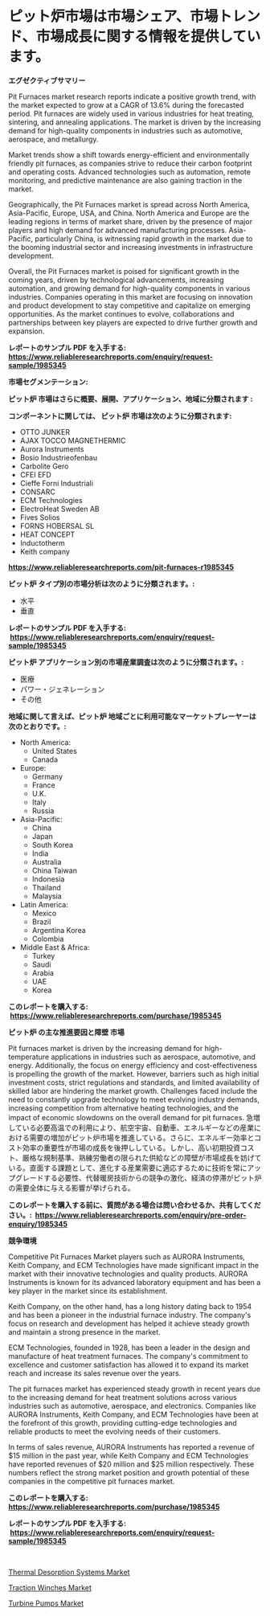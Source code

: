<p><h1>ピット炉市場は市場シェア、市場トレンド、市場成長に関する情報を提供しています。</h1></p><p><strong>エグゼクティブサマリー</strong></p>
<p><p>Pit Furnaces market research reports indicate a positive growth trend, with the market expected to grow at a CAGR of 13.6% during the forecasted period. Pit furnaces are widely used in various industries for heat treating, sintering, and annealing applications. The market is driven by the increasing demand for high-quality components in industries such as automotive, aerospace, and metallurgy.</p><p>Market trends show a shift towards energy-efficient and environmentally friendly pit furnaces, as companies strive to reduce their carbon footprint and operating costs. Advanced technologies such as automation, remote monitoring, and predictive maintenance are also gaining traction in the market.</p><p>Geographically, the Pit Furnaces market is spread across North America, Asia-Pacific, Europe, USA, and China. North America and Europe are the leading regions in terms of market share, driven by the presence of major players and high demand for advanced manufacturing processes. Asia-Pacific, particularly China, is witnessing rapid growth in the market due to the booming industrial sector and increasing investments in infrastructure development.</p><p>Overall, the Pit Furnaces market is poised for significant growth in the coming years, driven by technological advancements, increasing automation, and growing demand for high-quality components in various industries. Companies operating in this market are focusing on innovation and product development to stay competitive and capitalize on emerging opportunities. As the market continues to evolve, collaborations and partnerships between key players are expected to drive further growth and expansion.</p></p>
<p><strong>レポートのサンプル PDF を入手する: <a href="https://www.reliableresearchreports.com/enquiry/request-sample/1985345">https://www.reliableresearchreports.com/enquiry/request-sample/1985345</a></strong></p>
<p><strong>市場セグメンテーション:</strong></p>
<p><strong> ピット炉 市場はさらに概要、展開、アプリケーション、地域に分類されます :</strong></p>
<p><strong>コンポーネントに関しては、 ピット炉 市場は次のように分類されます: &nbsp;</strong></p>
<p><ul><li>OTTO JUNKER</li><li>AJAX TOCCO MAGNETHERMIC</li><li>Aurora Instruments</li><li>Bosio Industrieofenbau</li><li>Carbolite Gero</li><li>CFEI EFD</li><li>Cieffe Forni Industriali</li><li>CONSARC</li><li>ECM Technologies</li><li>ElectroHeat Sweden AB</li><li>Fives Solios</li><li>FORNS HOBERSAL SL</li><li>HEAT CONCEPT</li><li>Inductotherm</li><li>Keith company</li></ul></p>
<p><strong><a href="https://www.reliableresearchreports.com/pit-furnaces-r1985345">https://www.reliableresearchreports.com/pit-furnaces-r1985345</a></strong></p>
<p><strong> ピット炉 タイプ別の市場分析は次のように分類されます。:</strong></p>
<p><ul><li>水平</li><li>垂直</li></ul></p>
<p><strong>レポートのサンプル PDF を入手する: &nbsp;<a href="https://www.reliableresearchreports.com/enquiry/request-sample/1985345">https://www.reliableresearchreports.com/enquiry/request-sample/1985345</a></strong></p>
<p><strong> ピット炉 アプリケーション別の市場産業調査は次のように分類されます。:</strong></p>
<p><ul><li>医療</li><li>パワー・ジェネレーション</li><li>その他</li></ul></p>
<p><strong>地域に関して言えば、ピット炉 地域ごとに利用可能なマーケットプレーヤーは次のとおりです。:</strong></p>
<p><ul>
    <li>
        North America:
        <ul>
            <li>United States</li>
            <li>Canada</li>
        </ul>
    </li>
    <li>
        Europe:
        <ul>
            <li>Germany</li>
            <li>France</li>
            <li>U.K.</li>
            <li>Italy</li>
            <li>Russia</li>
        </ul>
    </li>
    <li>
        Asia-Pacific:
        <ul>
            <li>China</li>
            <li>Japan</li>
            <li>South Korea</li>
            <li>India</li>
            <li>Australia</li>
            <li>China Taiwan</li>
            <li>Indonesia</li>
            <li>Thailand</li>
            <li>Malaysia</li>
        </ul>
    </li>
    <li>
        Latin America:
        <ul>
            <li>Mexico</li>
            <li>Brazil</li>
            <li>Argentina Korea</li>
            <li>Colombia</li>
        </ul>
    </li>
    <li>
        Middle East & Africa:
        <ul>
            <li>Turkey</li>
            <li>Saudi</li>
            <li>Arabia</li>
            <li>UAE</li>
            <li>Korea</li>
        </ul>
    </li>
    </ul></p>
<p><strong>このレポートを購入する: &nbsp;<a href="https://www.reliableresearchreports.com/purchase/1985345">https://www.reliableresearchreports.com/purchase/1985345</a></strong></p>
<p><strong>ピット炉 の主な推進要因と障壁 市場</strong></p>
<p><p>Pit furnaces market is driven by the increasing demand for high-temperature applications in industries such as aerospace, automotive, and energy. Additionally, the focus on energy efficiency and cost-effectiveness is propelling the growth of the market. However, barriers such as high initial investment costs, strict regulations and standards, and limited availability of skilled labor are hindering the market growth. Challenges faced include the need to constantly upgrade technology to meet evolving industry demands, increasing competition from alternative heating technologies, and the impact of economic slowdowns on the overall demand for pit furnaces.  急増している必要高温での利用により、航空宇宙、自動車、エネルギーなどの産業における需要の増加がピット炉市場を推進している。さらに、エネルギー効率とコスト効率の重要性が市場の成長を後押ししている。しかし、高い初期投資コスト、厳格な規制基準、熟練労働者の限られた供給などの障壁が市場成長を妨げている。直面する課題として、進化する産業需要に適応するために技術を常にアップグレードする必要性、代替暖房技術からの競争の激化、経済の停滞がピット炉の需要全体に与える影響が挙げられる。</p></p>
<p><strong>このレポートを購入する前に、質問がある場合は問い合わせるか、共有してください。:&nbsp; <a href="https://www.reliableresearchreports.com/enquiry/pre-order-enquiry/1985345">https://www.reliableresearchreports.com/enquiry/pre-order-enquiry/1985345</a></strong></p>
<p><strong>競争環境</strong></p>
<p><p>Competitive Pit Furnaces Market players such as AURORA Instruments, Keith Company, and ECM Technologies have made significant impact in the market with their innovative technologies and quality products. AURORA Instruments is known for its advanced laboratory equipment and has been a key player in the market since its establishment.</p><p>Keith Company, on the other hand, has a long history dating back to 1954 and has been a pioneer in the industrial furnace industry. The company's focus on research and development has helped it achieve steady growth and maintain a strong presence in the market.</p><p>ECM Technologies, founded in 1928, has been a leader in the design and manufacture of heat treatment furnaces. The company's commitment to excellence and customer satisfaction has allowed it to expand its market reach and increase its sales revenue over the years.</p><p>The pit furnaces market has experienced steady growth in recent years due to the increasing demand for heat treatment solutions across various industries such as automotive, aerospace, and electronics. Companies like AURORA Instruments, Keith Company, and ECM Technologies have been at the forefront of this growth, providing cutting-edge technologies and reliable products to meet the evolving needs of their customers.</p><p>In terms of sales revenue, AURORA Instruments has reported a revenue of $15 million in the past year, while Keith Company and ECM Technologies have reported revenues of $20 million and $25 million respectively. These numbers reflect the strong market position and growth potential of these companies in the competitive pit furnaces market.</p></p>
<p><strong>このレポートを購入する: &nbsp; <a href="https://www.reliableresearchreports.com/purchase/1985345">https://www.reliableresearchreports.com/purchase/1985345</a></strong></p>
<p><strong>レポートのサンプル PDF を入手する: &nbsp;<a href="https://www.reliableresearchreports.com/enquiry/request-sample/1985345">https://www.reliableresearchreports.com/enquiry/request-sample/1985345</a></strong><strong></strong></p>
<p>&nbsp;</p>
<p><p><a href="https://github.com/RichRobinson5/Market-Research-Report-List-4/blob/main/thermal-desorption-systems-market.md">Thermal Desorption Systems Market</a></p><p><a href="https://github.com/gdfhhhj/Market-Research-Report-List-4/blob/main/traction-winches-market.md">Traction Winches Market</a></p><p><a href="https://github.com/julyju69/Market-Research-Report-List-2/blob/main/turbine-pumps-market.md">Turbine Pumps Market</a></p></p>
